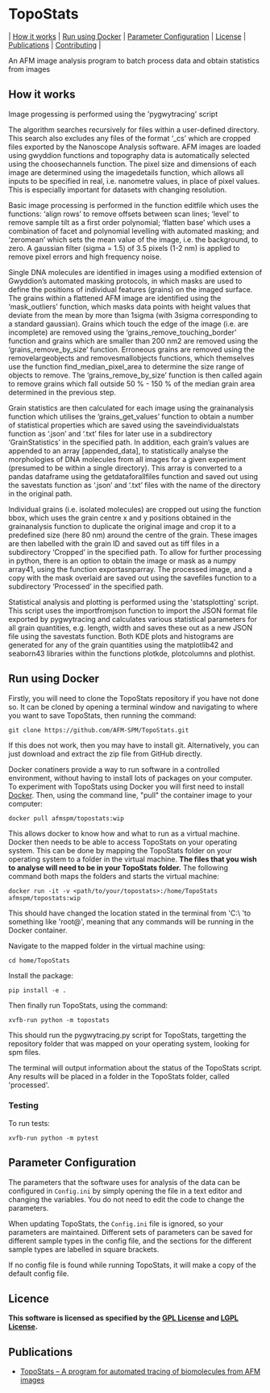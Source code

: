 # TopoStats

| [How it works](#how-it-works) | [Run using Docker](#run-using-docker) | [Parameter Configuration](#parameter-configuration) | [License](#license) | [Publications](#publications) | [Contributing](contributing.md) |

An AFM image analysis program to batch process data and obtain statistics from images

## How it works

Image progessing is performed using the 'pygwytracing' script

The algorithm searches recursively for files within a user-defined directory. 
This search also excludes any files of the format ‘_cs’ which are cropped files exported by the Nanoscope Analysis software. 
AFM images are loaded  using gwyddion functions and topography data is automatically selected using the choosechannels function. 
The pixel size and dimensions of each image are determined using the imagedetails function, which allows all inputs to be specified in real, i.e. nanometre values, in place of pixel values. 
This is especially important for datasets with changing resolution. 

Basic image processing is performed in the function editfile which uses the functions: ‘align rows’ to remove offsets between scan lines; ‘level’ to remove sample tilt as a first order polynomial; ‘flatten base’ which uses a combination of facet and polynomial levelling with automated masking; and ‘zeromean’ which sets the mean value of the image, i.e. the background, to zero. 
A gaussian filter (sigma = 1.5) of 3.5 pixels (1-2 nm) is applied to remove pixel errors and high frequency noise. 

Single DNA molecules are identified in images using a modified extension of Gwyddion’s automated masking protocols, in which masks are used to define the positions of individual features (grains) on the imaged surface. 
The grains within a flattened AFM image are identified using the ‘mask_outliers’ function, which masks data  points with height values that deviate from the mean by more than 1sigma (with 3sigma corresponding to a standard gaussian). 
Grains which touch the edge of the image (i.e. are incomplete) are removed using the ‘grains_remove_touching_border’ function and grains which are smaller than 200 nm2 are removed using the ‘grains_remove_by_size’ function. 
Erroneous grains are removed using the removelargeobjects and removesmallobjects functions, which themselves use the function find_median_pixel_area to determine the size range of objects to remove. The ‘grains_remove_by_size’ function is then called again to remove grains which fall outside 50 % - 150 % of the median grain area determined in the previous step.  

Grain statistics are then calculated for each image using the grainanalysis function which utilises the ‘grains_get_values’ function to obtain a number of statistical properties which are saved using the saveindividualstats function as ‘.json’ and ‘.txt’ files for later use in a subdirectory ‘GrainStatistics’ in the specified path. 
In addition, each grain’s values are appended to an array [appended_data], to statistically analyse the morphologies of DNA molecules from all images for a given experiment (presumed to be within a single  directory). 
This array is converted to a pandas dataframe using the getdataforallfiles function and saved out using the savestats function as ‘.json’ and ‘.txt’ files with the name of the directory in the original path. 

Individual grains (i.e. isolated molecules) are cropped out using the function bbox, which uses the grain centre x and y positions obtained in the grainanalysis function to duplicate the original image and crop it to a predefined size (here 80 nm) around the centre of the grain. These images are then labelled with the grain ID and saved out as tiff files in a subdirectory ‘Cropped’ in the specified path.
To allow for further processing in python, there is an option to obtain the image or mask as a numpy array41, using the function exportasnparray. The processed image, and a copy with the mask overlaid are saved out using the savefiles function to a subdirectory ‘Processed’ in the specified path. 

Statistical analysis and plotting is performed using the 'statsplotting' script. 
This script uses the importfromjson function to import the JSON format file exported by pygwytracing and calculates various statistical parameters for all grain quantities, e.g. length, width and saves these out as a new JSON file using the savestats function. 
Both KDE plots and histograms are generated for any of the grain quantities using the matplotlib42 and seaborn43 libraries within the functions plotkde, plotcolumns and plothist. 

## Run using Docker

Firstly, you will need to clone the TopoStats repository if you have not done so. It can be cloned by opening a terminal window and navigating to where you want to save TopoStats, then running the command:

```
git clone https://github.com/AFM-SPM/TopoStats.git
```

If this does not work, then you may have to install git. Alternatively, you can just download and extract the zip file from GitHub directly.

Docker conatiners provide a way to run software in a controlled environment, without having to install lots of packages on your computer. To experiment with TopoStats using Docker you will first need to install [Docker](https://docs.docker.com/get-docker/). Then, using the command line, "pull" the container image to your computer:

```
docker pull afmspm/topostats:wip
```

This allows docker to know how and what to run as a virtual machine. Docker then needs to be able to access TopoStats on your operating system. This can be done by mapping the TopoStats folder on your operating system to a folder in the virtual machine. **The files that you wish to analyse will need to be in your TopoStats folder.** The following command both maps the folders and starts the virtual machine:

```
docker run -it -v <path/to/your/topostats>:/home/TopoStats afmspm/topostats:wip
```

This should have changed the location stated in the terminal from 'C:\ 'to something like 'root@', meaning that any commands will be running in the Docker container.

Navigate to the mapped folder in the virtual machine using:

```
cd home/TopoStats
```

Install the package:

```
pip install -e .
```

Then finally run TopoStats, using the command:

```
xvfb-run python -m topostats
```

This should run the pygwytracing.py script for TopoStats, targetting the repository folder that was mapped on your operating system, looking for spm files.

The terminal will output information about the status of the TopoStats script. Any results will be placed in a folder in the TopoStats folder, called 'processed'.

### Testing

To run tests:

```
xvfb-run python -m pytest
```

## Parameter Configuration

The parameters that the software uses for analysis of the data can be configured in `Config.ini` by simply opening the file in a text editor and changing the variables. You do not need to edit the code to change the parameters.

When updating TopoStats, the `Config.ini` file is ignored, so your parameters are maintained. Different sets of parameters can be saved for different sample types in the config file, and the sections for the different sample types are labelled in square brackets.

If no config file is found while running TopoStats, it will make a copy of the default config file.

## Licence

**This software is licensed as specified by the [GPL License](COPYING) and [LGPL License](COPYING.LESSER).**

## Publications

- [TopoStats – A program for automated tracing of biomolecules from AFM images](https://www.sciencedirect.com/science/article/pii/S1046202321000207)

